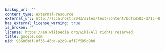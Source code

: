 ```yaml
---
backup_url: ''
content_type: external-resource
external_url: http://localhost:8043/sites/test/content/bdfcd583-d71c-4b01-bfab-e9b387130930/?ocw_resource_link_uuid=bdfcd583-d71c-4b01-bfab-e9b387130930&ocw_resource_link_suffix=
has_external_license_warning: true
is_broken: ''
license: https://en.wikipedia.org/wiki/All_rights_reserved
title: google.com
uid: 96686bdf-0f35-45bd-a2d9-aff7f585d9b0
---
```

